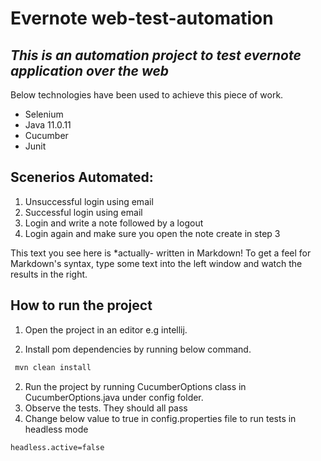 #  Evernote web-test-automation
## _This is an automation project to test evernote application over the web_


Below technologies have been used to achieve this piece of work.

- Selenium
- Java 11.0.11
- Cucumber
- Junit
## Scenerios Automated:

1. Unsuccessful login using email
2. Successful login using email
3. Login and write a note followed by a logout
4. Login again and make sure you open the note create in step 3


This text you see here is *actually- written in Markdown! To get a feel
for Markdown's syntax, type some text into the left window and
watch the results in the right.

## How to run the project

1. Open the project in an editor e.g intellij.

2. Install pom dependencies by running below command.

```sh
 mvn clean install
```
2. Run the project by running CucumberOptions class in CucumberOptions.java under config folder.
3. Observe the tests. They should all pass
4. Change below value to true in config.properties file to run tests in headless mode

```sh
headless.active=false
```